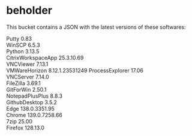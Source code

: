 # beholder
This bucket contains a JSON with the latest versions of these softwares:

Putty              0.83           
WinSCP             6.5.3          
Python             3.13.5         
CitrixWorkspaceApp 25.3.10.69     
VNCViewer          7.13.1         
VMWareHorizon      8.12.1.23531249
ProcessExplorer    17.06          
VNCServer          7.14.0         
FileZilla          3.69.1         
GitForWin          2.50.1         
NotepadPlusPlus    8.8.3          
GithubDesktop      3.5.2          
Edge               138.0.3351.95  
Chrome             139.0.7258.66  
7zip               25.00          
Firefox            128.13.0         



